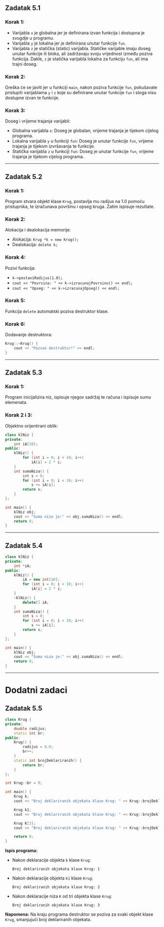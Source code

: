 ## **Zadatak 5.1**

### Korak 1:
- Varijabla `x` je globalna jer je definirana izvan funkcija i dostupna je svugdje u programu.
- Varijabla `y` je lokalna jer je definirana unutar funkcije `fun`.
- Varijabla `z` je statička (static) varijabla. Statičke varijable imaju doseg unutar funkcije ili bloka, ali zadržavaju svoju vrijednost između poziva funkcija. Dakle, `z` je statička varijabla lokalna za funkciju `fun`, ali ima trajni doseg. 

### Korak 2:
Greška će se javiti jer u funkciji `main`, nakon poziva funkcije `fun`, pokušavate pristupiti varijablama `y` i `z` koje su definirane unutar funkcije `fun` i stoga nisu dostupne izvan te funkcije.

### Korak 3:
Doseg i vrijeme trajanja varijabli:
   - Globalna varijabla `x`: Doseg je globalan, vrijeme trajanja je tijekom cijelog programa.
   - Lokalna varijabla `y` u funkciji `fun`: Doseg je unutar funkcije `fun`, vrijeme trajanja je tijekom izvršavanja te funkcije.
   - Statička varijabla `z` u funkciji `fun`: Doseg je unutar funkcije `fun`, vrijeme trajanja je tijekom cijelog programa.

---

## **Zadatak 5.2**

### Korak 1:
Program stvara objekt klase `Krug`, postavlja mu radijus na 1.0 pomoću pristupnika, te izračunava površinu i opseg kruga. Zatim ispisuje rezultate.

### Korak 2:
Alokacija i dealokacija memorije:
   - Alokacija: `Krug *k = new Krug();`
   - Dealokacija: `delete k;`

### Korak 4:
Pozivi funkcija:
   - `k->postaviRadijus(1.0);`
   - `cout << "Povrsina: " << k->izracunajPovrsinu() << endl;`
   - `cout << "Opseg: " << k->izracunajOpseg() << endl;`

### Korak 5:
Funkcija `delete` automatski poziva destruktor klase.

### Korak 6:
Dodavanje destruktora:
```cpp
Krug::~Krug() {
    cout << "Pozvan destruktor!" << endl;
}
```

---

## **Zadatak 5.3**

### Korak 1:
Program inicijalizira niz, ispisuje njegov sadržaj te računa i ispisuje sumu elemenata.

### Korak 2 i 3:
Objektno orijentirani oblik:
```cpp
class klNiz {
private:
    int iA[10];
public:
    klNiz() {
        for (int i = 0; i < 10; i++)
            iA[i] = 2 * i;
    }
    int sumaNiza() {
        int s = 0;
        for (int i = 0; i < 10; i++)
            s += iA[i];
        return s;
    }
};

int main() {
    klNiz obj;
    cout << "Suma niza je:" << obj.sumaNiza() << endl;
    return 0;
}
```

---

## **Zadatak 5.4**

```cpp
class klNiz {
private:
    int *iA;
public:
    klNiz() {
        iA = new int[10];
        for (int i = 0; i < 10; i++)
            iA[i] = 2 * i;
    }
    ~klNiz() {
        delete[] iA;
    }
    int sumaNiza() {
        int s = 0;
        for (int i = 0; i < 10; i++)
            s += iA[i];
        return s;
    }
};

int main() {
    klNiz obj;
    cout << "Suma niza je:" << obj.sumaNiza() << endl;
    return 0;
}
```

---

# **Dodatni zadaci**

## **Zadatak 5.5**

```cpp
class Krug {
private:
    double radijus; 
    static int br;
public:
    Krug() {
        radijus = 0.0;
        br++;
    }
    static int brojDeklariranih() {
        return br;
    }
};

int Krug::br = 0;

int main() {
    Krug k;
    cout << "Broj deklariranih objekata klase Krug: " << Krug::brojDeklariranih() << endl;

    Krug k1;
    cout << "Broj deklariranih objekata klase Krug: " << Krug::brojDeklariranih() << endl;

    Krug K[3];
    cout << "Broj deklariranih objekata klase Krug: " << Krug::brojDeklariranih() << endl;

    return 0;
}
```

**Ispis programa:**

- Nakon deklaracije objekta `k` klase `Krug`:
  ```
  Broj deklariranih objekata klase Krug: 1
  ```

- Nakon deklaracije objekta `k1` klase `Krug`:
  ```
  Broj deklariranih objekata klase Krug: 2
  ```

- Nakon deklaracije niza `K` od tri objekta klase `Krug`:
  ```
  Broj deklariranih objekata klase Krug: 3
  ```

**Napomena:** Na kraju programa destruktor se poziva za svaki objekt klase `Krug`, smanjujući broj deklariranih objekata.
